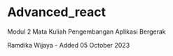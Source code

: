 # Advanced_react
Modul 2 Mata Kuliah Pengembangan Aplikasi Bergerak

Ramdika Wijaya - Added 05 October 2023
